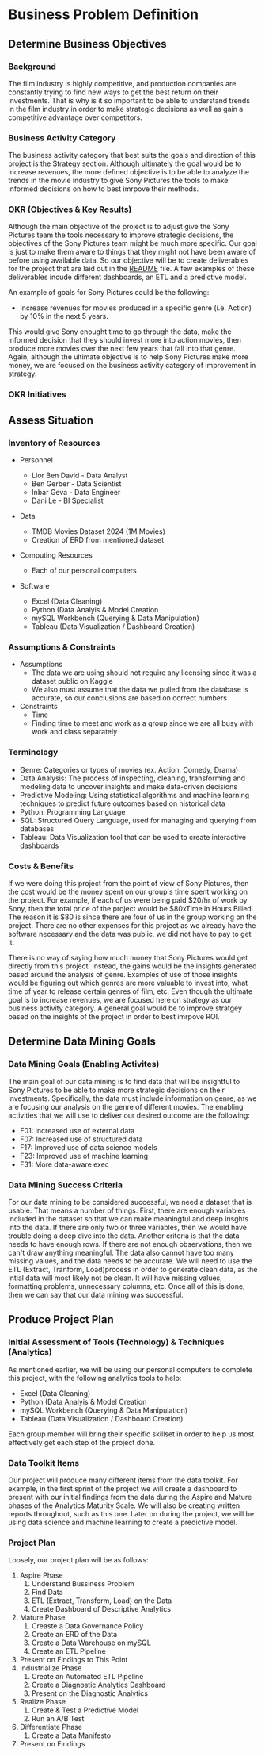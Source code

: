# Business Problem Definition

## Determine Business Objectives

### Background
The film industry is highly competitive, and production companies are constantly trying to find new ways to get the best return on their investments. That is why is it so important to be able to understand trends in the film industry in order to make strategic decisions as well as gain a competitive advantage over competitors. 

### Business Activity Category
The business activity category that best suits the goals and direction of this project is the Strategy section. Although ultimately the goal would be to increase revenues, the more defined objective is to be able to analyze the trends in the movie industry to give Sony Pictures the tools to make informed decisions on how to best imrpove their methods. 

### OKR (Objectives & Key Results)
Although the main objective of the project is to adjust give the Sony Pictures team the tools necessary to improve strategic decisions, the objectives of the Sony Pictures team might be much more specific. Our goal is just to make them aware to things that they might not have been aware of before using available data. So our objective will be to create deliverables for the project that are laid out in the [README](https://github.com/LMU-MSBA/Sony-Analytics-Hub/blob/main/README.md) file. A few examples of these deliverables incude different dashboards, an ETL and a predictive model. 

An example of goals for Sony Pictures could be the following:
- Increase revenues for movies produced in a specific genre (i.e. Action) by 10% in the next 5 years.

This would give Sony enought time to go through the data, make the informed decision that they should invest more into action movies, then produce more movies over the next few years that fall into that genre. Again, although the ultimate objective is to help Sony Pictures make more money, we are focused on the business activity category of improvement in strategy.

### OKR Initiatives

## Assess Situation
### Inventory of Resources
- Personnel
  - Lior Ben David - Data Analyst
  - Ben Gerber - Data Scientist
  - Inbar Geva - Data Engineer
  - Dani Le - BI Specialist

- Data
  - TMDB Movies Dataset 2024 (1M Movies)
  - Creation of ERD from mentioned dataset
 
- Computing Resources
  - Each of our personal computers

- Software
  - Excel (Data Cleaning)
  - Python (Data Analyis & Model Creation
  - mySQL Workbench (Querying & Data Manipulation)
  - Tableau (Data Visualization / Dashboard Creation)

### Assumptions & Constraints
- Assumptions
  - The data we are using should not require any licensing since it was a dataset public on Kaggle
  - We also must assume that the data we pulled from the database is accurate, so our conclusions are based on correct numbers
- Constraints
  - Time
  - Finding time to meet and work as a group since we are all busy with work and class separately

### Terminology
- Genre: Categories or types of movies (ex. Action, Comedy, Drama)
- Data Analysis: The process of inspecting, cleaning, transforming and modeling data to uncover insights and make data-driven decisions
- Predictive Modeling: Using statistical algorithms and machine learning techniques to predict future outcomes based on historical data
- Python: Programming Language
- SQL: Structured Query Language, used for managing and querying from databases
- Tableau: Data Visualization tool that can be used to create interactive dashboards

### Costs & Benefits

If we were doing this project from the point of view of Sony Pictures, then the cost would be the money spent on our group's time spent working on the project. For example, if each of us were being paid $20/hr of work by Sony, then the total price of the project would be $80xTime in Hours Billed. The reason it is $80 is since there are four of us in the group working on the project. There are no other expenses for this project as we already have the software necessary and the data was public, we did not have to pay to get it.

There is no way of saying how much money that Sony Pictures would get directly from this project. Instead, the gains would be the insights generated based around the analysis of genre. Examples of use of those insights would be figuring out which genres are more valuable to invest into, what time of year to release certain genres of film, etc. Even though the ultimate goal is to increase revenues, we are focused here on strategy as our business activity category. A general goal would be to improve stratgey based on the insights of the project in order to best imrpove ROI.

## Determine Data Mining Goals
### Data Mining Goals (Enabling Activites)

The main goal of our data mining is to find data that will be insightful to Sony Pictures to be able to make more strategic decisions on their investments. Specifically, the data must include information on genre, as we are focusing our analysis on the genre of different movies. The enabling activities that we will use to deliver our desired outcome are the following:
- F01: Increased use of external data
- F07: Increased use of structured data
- F17: Improved use of data science models
- F23: Improved use of machine learning
- F31: More data-aware exec

### Data Mining Success Criteria

For our data mining to be considered successful, we need a dataset that is usable. That means a number of things. First, there are enough variables included in the dataset so that we can make meaningful and deep insghts into the data. If there are only two or three variables, then we would have trouble doing a deep dive into the data. Another criteria is that the data needs to have enough rows. If there are not enough observations, then we can't draw anything meaningful. The data also cannot have too many missing values, and the data needs to be accurate. We will need to use the ETL (Extract, Tranform, Load)process in order to generate clean data, as the intial data will most likely not be clean. It will have missing values, formatting problems, unnecessary columns, etc. Once all of this is done, then we can say that our data mining was successful.

## Produce Project Plan
### Initial Assessment of Tools (Technology) & Techniques (Analytics)

As mentioned earlier, we will be using our personal computers to complete this project, with the following analytics tools to help:
- Excel (Data Cleaning)
- Python (Data Analyis & Model Creation
- mySQL Workbench (Querying & Data Manipulation)
- Tableau (Data Visualization / Dashboard Creation)

Each group member will bring their specific skillset in order to help us most effectively get each step of the project done.

### Data Toolkit Items

Our project will produce many different items from the data toolkit. For example, in the first sprint of the project we will create a dashboard to present with our initial findings from the data during the Aspire and Mature phases of the Analytics Maturity Scale. We will also be creating written reports throughout, such as this one. Later on during the project, we will be using data science and machine learning to create a predictive model.

### Project Plan

Loosely, our project plan will be as follows:
1. Aspire Phase
   1. Understand Bussiness Problem
   2. Find Data
   3. ETL (Extract, Transform, Load) on the Data
   4. Create Dashboard of Descriptive Analytics
2. Mature Phase
   1. Creaste a Data Governance Policy
   2. Create an ERD of the Data
   3. Create a Data Warehouse on mySQL
   4. Create an ETL Pipeline
3. Present on Findings to This Point
4. Industrialize Phase
   1. Create an Automated ETL Pipeline
   2. Create a Diagnostic Analytics Dashboard
   3. Present on the Diagnostic Analytics
5. Realize Phase
   1. Create & Test a Predictive Model
   2. Run an A/B Test
6. Differentiate Phase
   1. Create a Data Manifesto
7. Present on Findings
